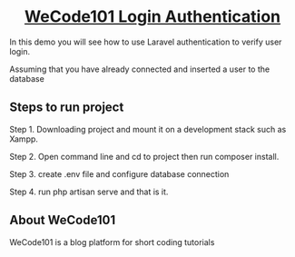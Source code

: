 <h1 align="center"><a href="https://wecode101.com/laravel-login-authentication" target="_blank">WeCode101 Login Authentication </a></h1>

In this demo you will see how to use Laravel authentication to verify user login. 

Assuming that you have already connected and inserted a user to the database

## Steps to run project

Step 1. Downloading project and mount it on a development stack such as Xampp.

Step 2. Open command line and cd to project then run composer install.

Step 3. create .env file and configure database connection

Step 4. run php artisan serve and that is it.

## About WeCode101

WeCode101 is a blog platform for short coding tutorials
